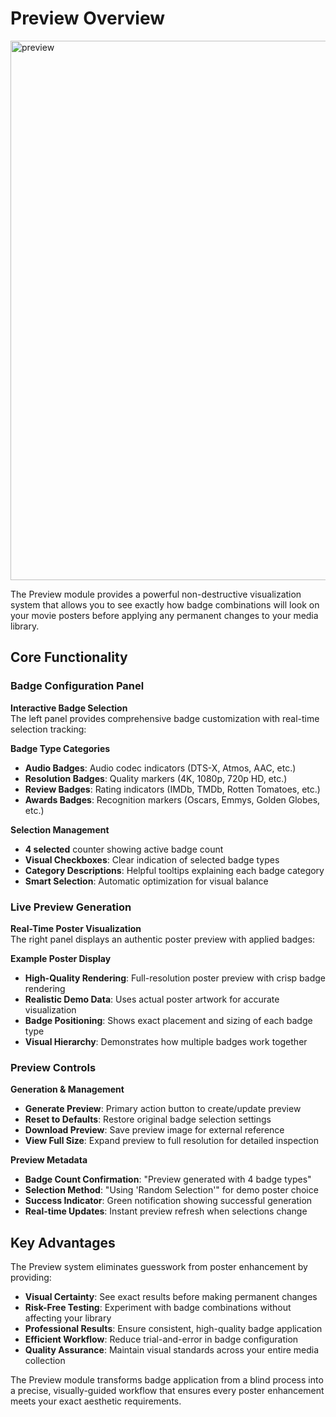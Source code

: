 # Preview Overview

<img width="1271" height="863" alt="preview" src="https://github.com/user-attachments/assets/d55ad96d-1e45-4f16-ae9a-9d7f675645e1" />

The Preview module provides a powerful non-destructive visualization system that allows you to see exactly how badge combinations will look on your movie posters before applying any permanent changes to your media library.

## Core Functionality

### Badge Configuration Panel

**Interactive Badge Selection**  
The left panel provides comprehensive badge customization with real-time selection tracking:

**Badge Type Categories**  
- **Audio Badges**: Audio codec indicators (DTS-X, Atmos, AAC, etc.)
- **Resolution Badges**: Quality markers (4K, 1080p, 720p HD, etc.)
- **Review Badges**: Rating indicators (IMDb, TMDb, Rotten Tomatoes, etc.)
- **Awards Badges**: Recognition markers (Oscars, Emmys, Golden Globes, etc.)

**Selection Management**  
- **4 selected** counter showing active badge count
- **Visual Checkboxes**: Clear indication of selected badge types
- **Category Descriptions**: Helpful tooltips explaining each badge category
- **Smart Selection**: Automatic optimization for visual balance

### Live Preview Generation

**Real-Time Poster Visualization**  
The right panel displays an authentic poster preview with applied badges:

**Example Poster Display**  
- **High-Quality Rendering**: Full-resolution poster preview with crisp badge rendering
- **Realistic Demo Data**: Uses actual poster artwork for accurate visualization
- **Badge Positioning**: Shows exact placement and sizing of each badge type
- **Visual Hierarchy**: Demonstrates how multiple badges work together

### Preview Controls

**Generation & Management**  
- **Generate Preview**: Primary action button to create/update preview
- **Reset to Defaults**: Restore original badge selection settings
- **Download Preview**: Save preview image for external reference
- **View Full Size**: Expand preview to full resolution for detailed inspection

**Preview Metadata**  
- **Badge Count Confirmation**: "Preview generated with 4 badge types"
- **Selection Method**: "Using 'Random Selection'" for demo poster choice
- **Success Indicator**: Green notification showing successful generation
- **Real-time Updates**: Instant preview refresh when selections change

## Key Advantages

The Preview system eliminates guesswork from poster enhancement by providing:

- **Visual Certainty**: See exact results before making permanent changes
- **Risk-Free Testing**: Experiment with badge combinations without affecting your library
- **Professional Results**: Ensure consistent, high-quality badge application
- **Efficient Workflow**: Reduce trial-and-error in badge configuration
- **Quality Assurance**: Maintain visual standards across your entire media collection

The Preview module transforms badge application from a blind process into a precise, visually-guided workflow that ensures every poster enhancement meets your exact aesthetic requirements.
